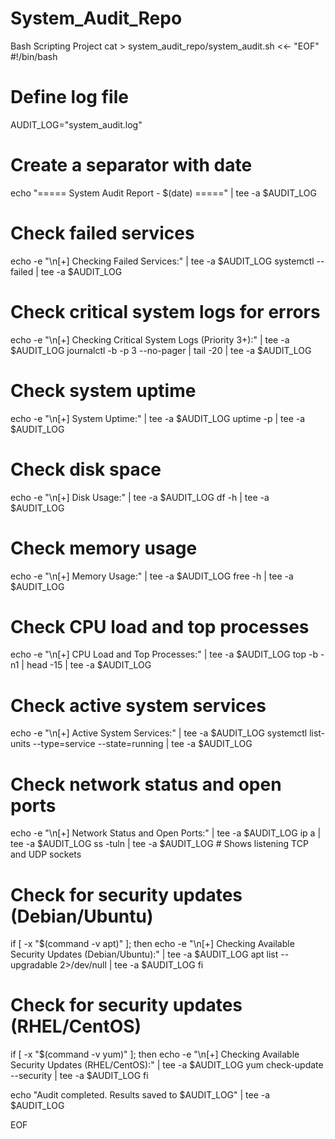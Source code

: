 # System_Audit_Repo
Bash Scripting Project
cat > system_audit_repo/system_audit.sh <<- "EOF"
#!/bin/bash

# Define log file
AUDIT_LOG="system_audit.log"

# Create a separator with date
echo "===== System Audit Report - $(date) =====" | tee -a $AUDIT_LOG

# Check failed services
echo -e "\n[+] Checking Failed Services:" | tee -a $AUDIT_LOG
systemctl --failed | tee -a $AUDIT_LOG

# Check critical system logs for errors
echo -e "\n[+] Checking Critical System Logs (Priority 3+):" | tee -a $AUDIT_LOG
journalctl -b -p 3 --no-pager | tail -20 | tee -a $AUDIT_LOG

# Check system uptime
echo -e "\n[+] System Uptime:" | tee -a $AUDIT_LOG
uptime -p | tee -a $AUDIT_LOG

# Check disk space
echo -e "\n[+] Disk Usage:" | tee -a $AUDIT_LOG
df -h | tee -a $AUDIT_LOG

# Check memory usage
echo -e "\n[+] Memory Usage:" | tee -a $AUDIT_LOG
free -h | tee -a $AUDIT_LOG

# Check CPU load and top processes
echo -e "\n[+] CPU Load and Top Processes:" | tee -a $AUDIT_LOG
top -b -n1 | head -15 | tee -a $AUDIT_LOG

# Check active system services
echo -e "\n[+] Active System Services:" | tee -a $AUDIT_LOG
systemctl list-units --type=service --state=running | tee -a $AUDIT_LOG

# Check network status and open ports
echo -e "\n[+] Network Status and Open Ports:" | tee -a $AUDIT_LOG
ip a | tee -a $AUDIT_LOG
ss -tuln | tee -a $AUDIT_LOG # Shows listening TCP and UDP sockets

# Check for security updates (Debian/Ubuntu)
if [ -x "$(command -v apt)" ]; then
    echo -e "\n[+] Checking Available Security Updates (Debian/Ubuntu):" | tee -a $AUDIT_LOG
    apt list --upgradable 2>/dev/null | tee -a $AUDIT_LOG
fi

# Check for security updates (RHEL/CentOS)
if [ -x "$(command -v yum)" ]; then
    echo -e "\n[+] Checking Available Security Updates (RHEL/CentOS):" | tee -a $AUDIT_LOG
    yum check-update --security | tee -a $AUDIT_LOG
fi

echo "Audit completed. Results saved to $AUDIT_LOG" | tee -a $AUDIT_LOG

EOF
